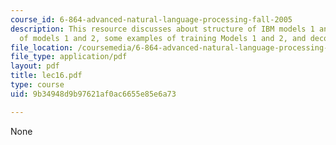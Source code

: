 ```yaml
---
course_id: 6-864-advanced-natural-language-processing-fall-2005
description: This resource discusses about structure of IBM models 1 and 2, EM training
  of models 1 and 2, some examples of training Models 1 and 2, and decoding.
file_location: /coursemedia/6-864-advanced-natural-language-processing-fall-2005/9b34948d9b97621af0ac6655e85e6a73_lec16.pdf
file_type: application/pdf
layout: pdf
title: lec16.pdf
type: course
uid: 9b34948d9b97621af0ac6655e85e6a73

---
```

None